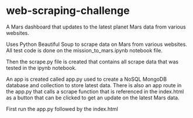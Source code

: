 # web-scraping-challenge

A Mars dashboard that updates to the latest planet Mars data from various websites. 

Uses Python Beautiful Soup to scrape data on Mars from various websites. All test code is done on the mission_to_mars.ipynb notebook file. 

Then the scrape.py file is created that contains all scrape data that was tested in the ipynb notebook.

An app is created called app.py used to create a NoSQL MongoDB database and collection to store latest data. There is also an app route in the app.py that calls a scrape function that is referenced in the index.html as a button that can be clicked to get an update on the latest Mars data. 

First run the app.py followed by the index.html
